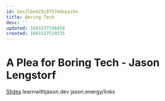 ```yaml
---
id: 2ex3lbvm23i8f57mdoyyihn
title: Boring Tech
desc: ''
updated: 1691537336458
created: 1691527519235
---
```

# A Plea for Boring Tech - Jason Lengstorf 
[Slides]()
learnwithjason.dev
jason.energy/links

